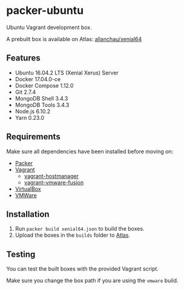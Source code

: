 # packer-ubuntu

Ubuntu Vagrant development box.

A prebuilt box is available on Atlas: [allanchau/xenial64](https://atlas.hashicorp.com/allanchau/boxes/xenial64)

## Features

- Ubuntu 16.04.2 LTS (Xenial Xerus) Server
- Docker 17.04.0-ce
- Docker Compose 1.12.0
- Git 2.7.4
- MongoDB Shell 3.4.3
- MongoDB Tools 3.4.3
- Node.js 6.10.2
- Yarn 0.23.0

## Requirements

Make sure all dependencies have been installed before moving on:

  - [Packer](http://www.packer.io/)
  - [Vagrant](http://vagrantup.com/)
    - [vagrant-hostmanager](https://github.com/devopsgroup-io/vagrant-hostmanager/)
    - [vagrant-vmware-fusion](https://www.vagrantup.com/docs/vmware/installation.html)
  - [VirtualBox](https://www.virtualbox.org/)
  - [VMWare](http://www.vmware.com/products/fusion.html)

## Installation

1. Run `packer build xenial64.json` to build the boxes.
2. Upload the boxes in the `builds` folder to [Atlas](https://atlas.hashicorp.com).

## Testing

You can test the built boxes with the provided Vagrant script.

Make sure you change the box path if you are using the `vmware` build.
